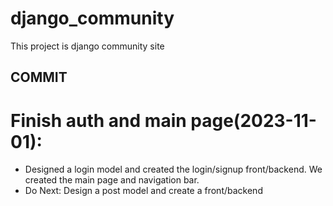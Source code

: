 # django_community
This project is django community site 

## COMMIT

# Finish auth and main page(2023-11-01):
- Designed a login model and created the login/signup front/backend. We created the main page and navigation bar.
- Do Next: Design a post model and create a front/backend
